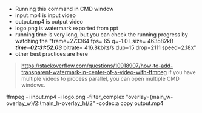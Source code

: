 - Running this command in CMD window
- input.mp4 is input video
- output.mp4 is output video
- logo.png is watermark exported from ppt
- running time is very long, but you can check the running progress by watching the   "frame=273364 fps= 65 q=-1.0 Lsize=  463582kB ***time=02:31:52.03*** bitrate= 416.8kbits/s dup=15 drop=2111 speed=2.18x"
- other best practices are here
> https://stackoverflow.com/questions/10918907/how-to-add-transparent-watermark-in-center-of-a-video-with-ffmpeg
> if you have multiple videos to process parallel, you can open multiple CMD windows.

ffmpeg -i input.mp4 -i logo.png -filter_complex "overlay=(main_w-overlay_w)/2:(main_h-overlay_h)/2" -codec:a copy output.mp4
